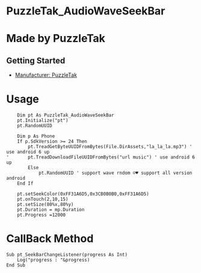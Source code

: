 # PuzzleTak_AudioWaveSeekBar
# Made by PuzzleTak

## Getting Started

- [Manufacturer: PuzzleTak](https://instagram.com/puzzletak)

# Usage
```
	Dim pt As PuzzleTak_AudioWaveSeekBar
	pt.Initialize("pt")
    pt.RandomUUID

	Dim p As Phone
	If p.SdkVersion >= 24 Then
		pt.TreadGetByteUUIDFromBytes(File.DirAssets,"la_la_la.mp3") ' use android 6 up
'		pt.TreadDownloadFileUUIDFromBytes("url music") ' use android 6 up
		Else
			pt.RandomUUID ' support wave rndom ☺♥ support all version android
	End If
	
	pt.setSeekColor(0xFF31A6D5,0x3CB0B0B0,0xFF31A6D5)
	pt.onTouch(2,10,15)
	pt.setSize(80%x,80%y)
	pt.Duration = mp.Duration
	pt.Progress =12000
```

# CallBack Method
```
Sub pt_SeekBarChangeListener(progress As Int)
	Log("progress : "&progress)
End Sub
```

